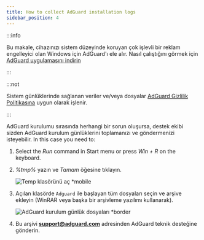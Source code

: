 ```yaml
---
title: How to collect AdGuard installation logs
sidebar_position: 4
---
```


:::info

Bu makale, cihazınızı sistem düzeyinde koruyan çok işlevli bir reklam engelleyici olan Windows için AdGuard'ı ele alır. Nasıl çalıştığını görmek için [AdGuard uygulamasını indirin](https://agrd.io/download-kb-adblock)

:::

:::not

Sistem günlüklerinde sağlanan veriler ve/veya dosyalar [AdGuard Gizlilik Politikasına](https://adguard.com/en/privacy.html) uygun olarak işlenir.

:::

AdGuard kurulumu sırasında herhangi bir sorun oluşursa, destek ekibi sizden AdGuard kurulum günlüklerini toplamanızı ve göndermenizi isteyebilir. In this case you need to:

1. Select the *Run* command in Start menu or press *Win + R* on the keyboard.

1. *%tmp%* yazın ve *Tamam* öğesine tıklayın.

    ![Temp klasörünü aç *mobile](https://cdn.adtidy.org/content/kb/ad_blocker/windows/solving-problems/install-logs-1.png)

1. Açılan klasörde `Adguard` ile başlayan tüm dosyaları seçin ve arşive ekleyin (WinRAR veya başka bir arşivleme yazılımı kullanarak).

    ![AdGuard kurulum günlük dosyaları *border](https://cdn.adtidy.org/content/kb/ad_blocker/windows/solving-problems/install-logs-2.png)

1. Bu arşivi **support@adguard.com** adresinden AdGuard teknik desteğine gönderin.
